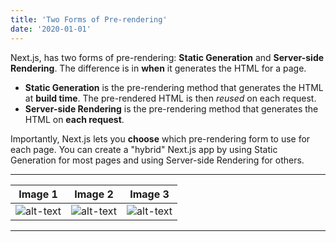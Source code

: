 ```yaml
---
title: 'Two Forms of Pre-rendering'
date: '2020-01-01'
---
```


Next.js,
has two forms of pre-rendering: **Static Generation** and **Server-side Rendering**. The difference is in **when** it generates the HTML for a page.

- **Static Generation** is the pre-rendering method that generates the HTML at **build time**. The pre-rendered HTML is then _reused_ on each request.
- **Server-side Rendering** is the pre-rendering method that generates the HTML on **each request**.

Importantly, Next.js lets you **choose** which pre-rendering form to use for each page. You can create a "hybrid" Next.js app by using Static Generation for most pages and using Server-side Rendering for others.

---

| Image 1            | Image 2             | Image 3             |
| ------------------ | ------------------- | ------------------- |
| ![alt-text][image] | ![alt-text][image2] | ![alt-text][image3] |

---

<!-- |     |                                                                                                                   |     |
| --- | ----------------------------------------------------------------------------------------------------------------- | --- |
|     | [![IMAGE ALT TEXT HERE](http://img.youtube.com/vi/ZYMuB9y549s/0.jpg)](http://www.youtube.com/watch?v=ZYMuB9y549s) |     | -->

[image]: https://picsum.photos/200/300 'random image'
[image2]: https://picsum.photos/300/300 'random image'
[image3]: https://picsum.photos/200/300 'random image'
